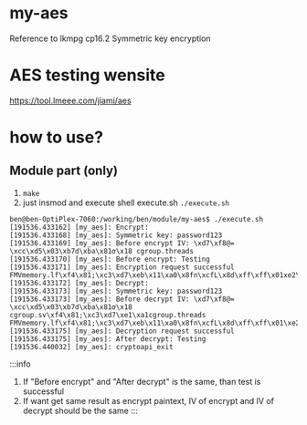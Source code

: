 my-aes
===
Reference to lkmpg cp16.2 Symmetric key encryption

# AES testing wensite
https://tool.lmeee.com/jiami/aes

# how to use?
## Module part (only)
1. `make`
2. just insmod and execute shell execute.sh
`./execute.sh`
```
ben@ben-OptiPlex-7060:/working/ben/module/my-aes$ ./execute.sh
[191536.433162] [my_aes]: Encrypt:
[191536.433168] [my_aes]: Symmetric key: password123
[191536.433169] [my_aes]: Before encrypt IV: \xd7\xf8@= \xcc\xd5\x03\xb7d\xba\x81ơ\x18 cgroup.threads
[191536.433170] [my_aes]: Before encrypt: Testing
[191536.433171] [my_aes]: Encryption request successful
FMVmemory.lf\xf4\x81;\xc3\xd7\xeb\x11\xa0\x8fn\xcfL\x8d\xff\xff\x01xe2\xc0
[191536.433172] [my_aes]: Decrypt:
[191536.433173] [my_aes]: Symmetric key: password123
[191536.433173] [my_aes]: Before decrypt IV: \xd7\xf8@= \xcc\xd5\x03\xb7d\xba\x81ơ\x18 cgroup.sv\xf4\x81;\xc3\xd7\xe1\xa1cgroup.threads
FMVmemory.lf\xf4\x81;\xc3\xd7\xeb\x11\xa0\x8fn\xcfL\x8d\xff\xff\x01\xe2\xc0
[191536.433175] [my_aes]: Decryption request successful
[191536.433175] [my_aes]: After decrypt: Testing
[191536.440032] [my_aes]: cryptoapi_exit
```
:::info
1. If "Before encrypt" and "After decrypt" is the same, than test is successful
2. If want get same result as encrypt paintext, IV of encrypt and IV of decrypt should be the same
:::
